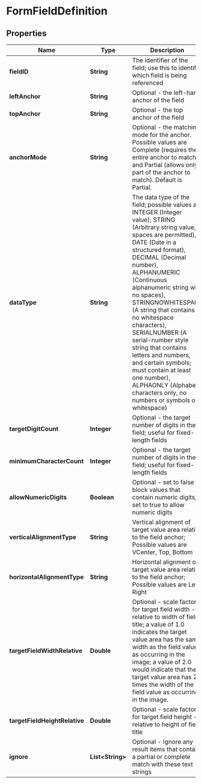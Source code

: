 
# FormFieldDefinition

## Properties
Name | Type | Description | Notes
------------ | ------------- | ------------- | -------------
**fieldID** | **String** | The identifier of the field; use this to identify which field is being referenced |  [optional]
**leftAnchor** | **String** | Optional - the left-hand anchor of the field |  [optional]
**topAnchor** | **String** | Optional - the top anchor of the field |  [optional]
**anchorMode** | **String** | Optional - the matching mode for the anchor.  Possible values are Complete (requires the entire anchor to match) and Partial (allows only part of the anchor to match).  Default is Partial. |  [optional]
**dataType** | **String** | The data type of the field; possible values are INTEGER (Integer value), STRING (Arbitrary string value, spaces are permitted), DATE (Date in a structured format), DECIMAL (Decimal number), ALPHANUMERIC (Continuous alphanumeric string with no spaces), STRINGNOWHITESPACE (A string that contains no whitespace characters), SERIALNUMBER (A serial-number style string that contains letters and numbers, and certain symbols; must contain at least one number), ALPHAONLY (Alphabet characters only, no numbers or symbols or whitespace) |  [optional]
**targetDigitCount** | **Integer** | Optional - the target number of digits in the field; useful for fixed-length fields |  [optional]
**minimumCharacterCount** | **Integer** | Optional - the target number of digits in the field; useful for fixed-length fields |  [optional]
**allowNumericDigits** | **Boolean** | Optional - set to false to block values that contain numeric digits, set to true to allow numeric digits |  [optional]
**verticalAlignmentType** | **String** | Vertical alignment of target value area relative to the field anchor; Possible values are VCenter, Top, Bottom |  [optional]
**horizontalAlignmentType** | **String** | Horizontal alignment of target value area relative to the field anchor; Possible values are Left, Right |  [optional]
**targetFieldWidthRelative** | **Double** | Optional - scale factor for target field width - relative to width of field title; a value of 1.0 indicates the target value area has the same width as the field value as occurring in the image; a value of 2.0 would indicate that the target value area has 2 times the width of the field value as occurring in the image. |  [optional]
**targetFieldHeightRelative** | **Double** | Optional - scale factor for target field height - relative to height of field title |  [optional]
**ignore** | **List&lt;String&gt;** | Optional - Ignore any result items that contain a partial or complete match with these text strings |  [optional]



